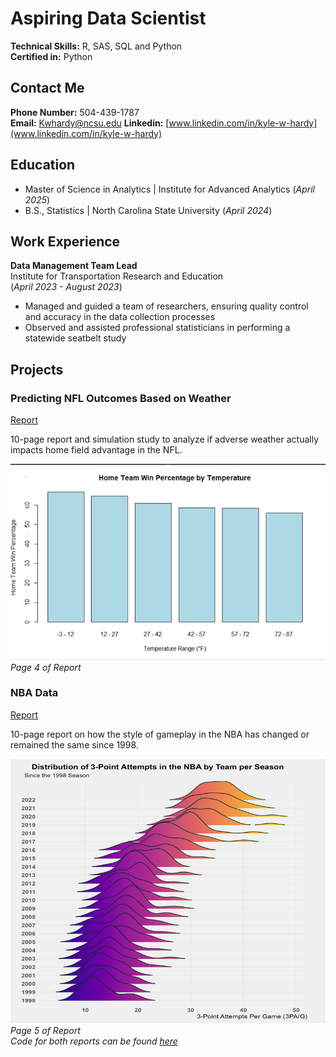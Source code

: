 # Aspiring Data Scientist 

**Technical Skills:** R, SAS, SQL and Python   
**Certified in:** Python  
## Contact Me 
**Phone Number:** 504-439-1787   
**Email:** Kwhardy@ncsu.edu
**Linkedin:** [www.linkedin.com/in/kyle-w-hardy](www.linkedin.com/in/kyle-w-hardy)

## Education 
- Master of Science in Analytics | Institute for Advanced Analytics (_April 2025_)
- B.S., Statistics | North Carolina State University (_April 2024_)

## Work Experience
**Data Management Team Lead**           
Institute for Transportation Research and Education     
(_April 2023 - August 2023_)
- Managed and guided a team of researchers, ensuring quality control and accuracy in the data collection processes
- Observed and assisted professional statisticians in performing a statewide seatbelt study

## Projects

### Predicting NFL Outcomes Based on Weather
[Report](Predicting_NFL_Outcomes_Based_on_Weather.pdf)

10-page report and simulation study to analyze if adverse weather actually impacts home field advantage in the NFL.

![Home Team Win Percentage by Temperature](Weather_Graph.png)
_Page 4 of Report_

### NBA Data
[Report](NBA_Data_Report.pdf)

10-page report on how the style of gameplay in the NBA has changed or remained the same since 1998.

![Distribution of 3-Point Attempts in the NBA by Team Per Season](NBA__Image.png)
_Page 5 of Report_   
_Code for both reports can be found [here](https://github.com/Kylehardy3118/Kylehardy3118.github.io)_
